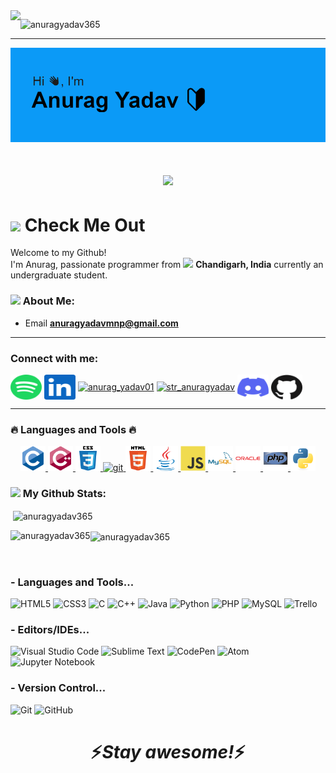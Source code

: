 <img align="left" src="https://pronoun.cyou/x/y?subject=He&object=Him&height=20"> 
<p align="left"> <img src="https://komarev.com/ghpvc/?username=anuragyadav365&label=Profile%20views&color=0e75b6&style=flat" alt="anuragyadav365" /> </p>
<hr>

![Header](https://github.com/AnuragYadav365/AnuragYadav365/blob/main/Resources/header.png)
<h1 align="center">
  <a href="https://git.io/typing-svg">
    <img src="https://readme-typing-svg.herokuapp.com?size=32&center=true&lines=👋+This+is+Anurag+Yadav....;Nice+To+See+You">
  </a>
</h1>

<h1><img src="https://emojis.slackmojis.com/emojis/images/1531849430/4246/blob-sunglasses.gif?1531849430" width="30"/> Check Me Out</h1>

<p>Welcome to my Github! </br> I'm Anurag, passionate programmer from <img src="https://image.flaticon.com/icons/svg/197/197560.svg" width="13"/> <b>Chandigarh, India</b> currently an undergraduate student.</p>

### <img src="https://github.com/TheDudeThatCode/TheDudeThatCode/blob/master/Assets/Developer.gif" width="80px"> About Me:

- Email **anuragyadavmnp@gmail.com**
<hr>
<h3 align="left">Connect with me:</h3>
<p align="left">
<a href="https://open.spotify.com/user/b2yw04pn2dz5s92mdibm9q2f2" target="blank"><img align="center" src="https://github.com/AnuragYadav365/AnuragYadav365/blob/main/Resources/svg/more/spotify.svg" alt="NOAH" height="40" width="50" /></a>
<a href="https://linkedin.com/in/anurag-y-70295b178" target="blank"><img align="center" src="https://github.com/AnuragYadav365/AnuragYadav365/blob/main/Resources/svg/more/linkedin.svg" alt="anurag-y-70295b178" height="40" width="50"/></a>
<a href="https://www.codechef.com/users/anurag_yadav01" target="blank"><img align="center" src="https://cdn.jsdelivr.net/npm/simple-icons@3.1.0/icons/codechef.svg" alt="anurag_yadav01" height="40" width="50"/></a>
<a href="https://www.hackerrank.com/str_anuragyadav" target="blank"><img align="center" src="https://raw.githubusercontent.com/rahuldkjain/github-profile-readme-generator/master/src/images/icons/Social/hackerrank.svg" alt="str_anuragyadav" height="30" width="40" /></a>
<a href="https://discord.gg/#5785" target="blank"><img align="center" src="https://github.com/AnuragYadav365/AnuragYadav365/blob/main/Resources/svg/more/discord.svg" alt="#5785" height="40" width="50"/></a>
<a href="https://github.com/AnuragYadav365" target="blank"><img align="center" src="https://github.com/AnuragYadav365/AnuragYadav365/blob/main/Resources/svg/more/github.svg" alt="AnuragYadav365" height="40" width="50"/></a>
</p>

<hr>

<h3 align="left">🔥  Languages and Tools  🔥</h3>
<p align="center"> <a href="https://www.cprogramming.com/" target="_blank"> <img src="https://raw.githubusercontent.com/devicons/devicon/master/icons/c/c-original.svg" alt="c" width="40" height="40"/> </a> <a href="https://www.w3schools.com/cpp/" target="_blank"> <img src="https://raw.githubusercontent.com/devicons/devicon/master/icons/cplusplus/cplusplus-original.svg" alt="cplusplus" width="40" height="40"/> </a> <a href="https://www.w3schools.com/css/" target="_blank"> <img src="https://raw.githubusercontent.com/devicons/devicon/master/icons/css3/css3-original-wordmark.svg" alt="css3" width="40" height="40"/> </a> <a href="https://git-scm.com/" target="_blank"> <img src="https://www.vectorlogo.zone/logos/git-scm/git-scm-icon.svg" alt="git" width="40" height="40"/> </a> <a href="https://www.w3.org/html/" target="_blank"> <img src="https://raw.githubusercontent.com/devicons/devicon/master/icons/html5/html5-original-wordmark.svg" alt="html5" width="40" height="40"/> </a> <a href="https://www.java.com" target="_blank"> <img src="https://raw.githubusercontent.com/devicons/devicon/master/icons/java/java-original.svg" alt="java" width="40" height="40"/> </a> <a href="https://developer.mozilla.org/en-US/docs/Web/JavaScript" target="_blank"> <img src="https://raw.githubusercontent.com/devicons/devicon/master/icons/javascript/javascript-original.svg" alt="javascript" width="40" height="40"/> </a> <a href="https://www.mysql.com/" target="_blank"> <img src="https://raw.githubusercontent.com/devicons/devicon/master/icons/mysql/mysql-original-wordmark.svg" alt="mysql" width="40" height="40"/> </a> <a href="https://www.oracle.com/" target="_blank"> <img src="https://raw.githubusercontent.com/devicons/devicon/master/icons/oracle/oracle-original.svg" alt="oracle" width="40" height="40"/> </a> <a href="https://www.php.net" target="_blank"> <img src="https://raw.githubusercontent.com/devicons/devicon/master/icons/php/php-original.svg" alt="php" width="40" height="40"/> </a> <a href="https://www.python.org" target="_blank"> <img src="https://raw.githubusercontent.com/devicons/devicon/master/icons/python/python-original.svg" alt="python" width="40" height="40"/> </a> </p>

### <img src='https://media1.giphy.com/media/du3J3cXyzhj75IOgvA/giphy.gif?cid=ecf05e47x2g034i9pzwtzzsd3xgg2w9nr94t4tflbbgo3008&rid=giphy.gif' width='25px'/> My Github Stats:
<p>&nbsp;<img align="center" src="https://github-readme-stats.vercel.app/api?username=anuragyadav365&show_icons=true&locale=en&theme=radical" alt="anuragyadav365" /></p>
<p><img align="left" src="https://github-readme-stats.vercel.app/api/top-langs?username=anuragyadav365&theme=radical&show_icons=true&locale=en&layout=compact" alt="anuragyadav365" /></p>


<p><img align="center" src="https://github-readme-streak-stats.herokuapp.com/?user=anuragyadav365&theme=radical" alt="anuragyadav365" /></p>
<br />

### - Languages and Tools...
<p align="center">
  <!-- For more icons please follow  https://github.com/MikeCodesDotNET/ColoredBadges -->

  ![HTML5](https://img.shields.io/badge/html5-%23E34F26.svg?style=for-the-badge&logo=html5&logoColor=white)
  ![CSS3](https://img.shields.io/badge/css3-%231572B6.svg?style=for-the-badge&logo=css3&logoColor=white)
  ![C](https://img.shields.io/badge/c-%2300599C.svg?style=for-the-badge&logo=c&logoColor=white)
  ![C++](https://img.shields.io/badge/c++-%2300599C.svg?style=for-the-badge&logo=c%2B%2B&logoColor=white)
  ![Java](https://img.shields.io/badge/java-%23ED8B00.svg?style=for-the-badge&logo=java&logoColor=white)
  ![Python](https://img.shields.io/badge/python-3670A0?style=for-the-badge&logo=python&logoColor=ffdd54)
  ![PHP](https://img.shields.io/badge/php-%23777BB4.svg?style=for-the-badge&logo=php&logoColor=white)
  ![MySQL](https://img.shields.io/badge/mysql-%2300f.svg?style=for-the-badge&logo=mysql&logoColor=white)
  ![Trello](https://img.shields.io/badge/Trello-%23026AA7.svg?style=for-the-badge&logo=Trello&logoColor=white)
</p>

### - Editors/IDEs...
<p align="center">

  ![Visual Studio Code](https://img.shields.io/badge/Visual%20Studio%20Code-0078d7.svg?style=for-the-badge&logo=visual-studio-code&logoColor=white)
  ![Sublime Text](https://img.shields.io/badge/sublime_text-%23575757.svg?style=for-the-badge&logo=sublime-text&logoColor=important)
  ![CodePen](https://img.shields.io/badge/CodePen-white?style=for-the-badge&logo=codepen&logoColor=black)
  ![Atom](https://img.shields.io/badge/Atom-%2366595C.svg?style=for-the-badge&logo=atom&logoColor=white)
  ![Jupyter Notebook](https://img.shields.io/badge/jupyter-%23FA0F00.svg?style=for-the-badge&logo=jupyter&logoColor=white)
</p>

### - Version Control...
<p align="center">

  ![Git](https://img.shields.io/badge/git-%23F05033.svg?style=for-the-badge&logo=git&logoColor=white)
  ![GitHub](https://img.shields.io/badge/github-%23121011.svg?style=for-the-badge&logo=github&logoColor=white)
</p>
<h1 align='center'>⚡️<i>Stay awesome!</i>⚡️</h1>